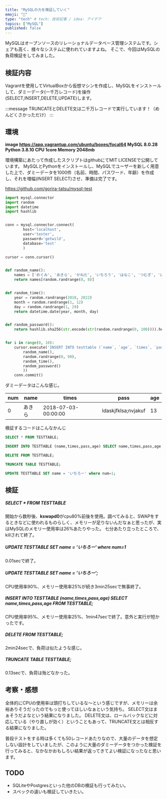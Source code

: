 ```yaml
---
title: "MySQLの力を検証していく"
emoji: "👏"
type: "tech" # tech: 技術記事 / idea: アイデア
topics: ["MySQL"]
published: false
---
```


MySQLはオープンソースのリレーショナルデータベース管理システムです。シェアも高く、様々なシステムに使われていますよね。
そこで、今回はMySQLの負荷検証をしてみました。


## 検証内容
Vagrantを使用してVirtualBoxから仮想マシンを作成し、MySQLをインストールして、ダミーデータ(一千万レコード)を操作(SELECT,INSERT,DELETE,UPDATE)します。

:::message
TRUNCATEとDELETE文は二千万レコードで実行しています！（めんどくさかっただけ）
:::

## 環境
**image https://app.vagrantup.com/ubuntu/boxes/focal64
MySQL 8.0.28
Python 3.8.10
CPU 1core
Memory 2048mb**

環境構築にあたって作成したスクリプトはgithubにてMIT LICENSEで公開しています。
MySQLとPythonをインストールし、MySQLでユーザーを新しく用意した上で、ダミーデータを1000件（名前、時間、パスワード、年齢）を作成し、それを増幅(INSERT SELECT)させ、準備は完了です。

https://github.com/gorira-tatsu/mysql-test

```python:makedata.py
import mysql.connector
import random
import datetime
import hashlib


conn = mysql.connector.connect(
        host='localhost',
        user='tester',
        password='getwild',
        database='test'
        )

cursor = conn.cursor()


def random_name():
    names = ['めぐみ', 'あきら', 'かねだ', 'いちろう', 'はなこ', 'つむぎ', 'はるか', 'あおい', 'たろう']
    return names[random.randrange(0, 8)]


def random_time():
    year = random.randrange(2018, 2022)
    month = random.randrange(1, 12)
    day = random.randrange(1, 29)
    return datetime.date(year, month, day)


def random_password():
    return hashlib.sha256(str.encode(str(random.randrange(0, 100)))).hexdigest()


for i in range(0, 10):
    cursor.execute('INSERT INTO testtable (`name`, `age`, `times`, `pass`) values ("{}", "{}", "{}", "{}")'.format(
        random_name(),
        random.randrange(0, 90),
        random_time(),
        random_password()
        ))
    conn.commit()

```

ダミーデータはこんな感じ。

| num | name    | times | pass | age |
| --  | ----    |  ---- | ---- | --- |
| 0   | あきら   | 2018-07-03-00:00:00 | ldaskjfklsa;nvjakuf | 13 |

検証するコードはこんなかんじ

```sql
SELECT * FROM TESTTABLE;

INSERT INTO TESTTABLE (name,times,pass,age) SELECT name,times,pass,age FROM TESTTABLE;

DELETE FROM TESTTABLE;

TRUNCATE TABLE TESTTABLE;

UPDATE TESTTABLE SET name = 'いちろー' where num=1;
```

## 検証

##### SELECT * FROM TESTTABLE
開始から数秒後、**kswapd0**がcpu80%前後を使用。調べてみると、SWAPをするときなどに使われるものらしく、メモリーが足りないんだなぁと思ったが、実はMySQLのメモリー使用率は26%あたりやった。
七分あたり立ったところで、killされて終了。

##### UPDATE TESTTABLE SET name = 'いちろー' where num=1
0.01secで終了。

##### UPDATE TESTTABLE SET name = 'いちろー';
CPU使用率90%、メモリー使用率25%が続き3min25secで無事終了。

##### INSERT INTO TESTTABLE (name,times,pass,age) SELECT name,times,pass,age FROM TESTTABLE;
CPU使用率95%、メモリー使用率25%、1min47secで終了。意外と実行が短かったです。

##### DELETE FROM TESTTABLE;
2min24secで、負荷は似たような感じ。

##### TRUNCATE TABLE TESTTABLE;
0.13secで、負荷は殆どなかった。

## 考察・感想
全体的にCPUの使用率は頭打ちしているな〜という感じですが、メモリーは余裕ありそうだったのでもっと使ってほしいなぁという気持ち。
SELECT文はまぁそうだよなという結果になりました。
DELETE文は、ロールバックなどに対応している（やり直しが効く）ということもあって、TRUNCATE文とは相反する結果になりました。

普段テストをする時は多くても50レコードあたりなので、大量のデータを想定しない設計をしていましたが、このように大量のダミーデータをつかった検証を行ってみると、なかなかおもしろい結果が返ってきてよい検証になったなと思います。

## TODO
- SQLiteやPostgresといった他のDBの検証も行ってみたい。
- スペックの違いも検証していきたい。